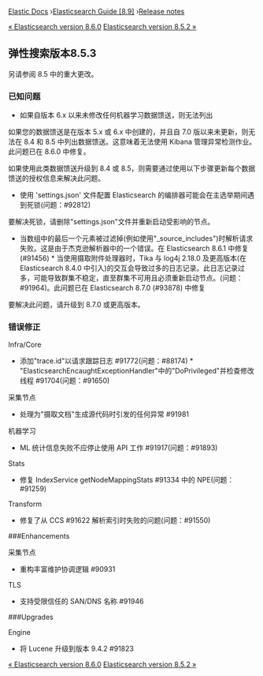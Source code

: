 

[Elastic Docs](/guide/) ›[Elasticsearch Guide [8.9]](index.md) ›[Release
notes](es-release-notes.md)

[« Elasticsearch version 8.6.0](release-notes-8.6.0.md) [Elasticsearch
version 8.5.2 »](release-notes-8.5.2.md)

## 弹性搜索版本8.5.3

另请参阅 8.5 中的重大更改。

### 已知问题

* 如果自版本 6.x 以来未修改任何机器学习数据馈送，则无法列出

如果您的数据馈送是在版本 5.x 或 6.x 中创建的，并且自 7.0 版以来未更新，则无法在 8.4 和 8.5 中列出数据馈送。这意味着无法使用 Kibana 管理异常检测作业。此问题已在 8.6.0 中修复。

如果使用此类数据馈送升级到 8.4 或 8.5，则需要通过使用以下步骤更新每个数据馈送的授权信息来解决此问题。

* 使用 'settings.json' 文件配置 Elasticsearch 的编排器可能会在主选举期间遇到死锁(问题：#92812)

要解决死锁，请删除"settings.json"文件并重新启动受影响的节点。

* 当数组中的最后一个元素被过滤掉(例如使用"_source_includes")时解析请求失败。这是由于杰克逊解析器中的一个错误。在 Elasticsearch 8.6.1 中修复 (#91456) * 当使用摄取附件处理器时，Tika 与 log4j 2.18.0 及更高版本(在 Elasticsearch 8.4.0 中引入)的交互会导致过多的日志记录。此日志记录过多，可能导致群集不稳定，直至群集不可用且必须重新启动节点。(问题：#91964)。此问题已在 Elasticsearch 8.7.0 (#93878) 中修复

要解决此问题，请升级到 8.7.0 或更高版本。

### 错误修正

Infra/Core

    

* 添加"trace.id"以请求跟踪日志 #91772(问题：#88174) * "ElasticsearchEncaughtExceptionHandler"中的"DoPrivileged"并检查修改线程 #91704(问题：#91650)

采集节点

    

* 处理为"摄取文档"生成源代码时引发的任何异常 #91981

机器学习

    

* ML 统计信息失败不应停止使用 API 工作 #91917(问题：#91893)

Stats

    

* 修复 IndexService getNodeMappingStats #91334 中的 NPE(问题：#91259)

Transform

    

* 修复了从 CCS #91622 解析索引时失败的问题(问题：#91550)

###Enhancements

采集节点

    

* 重构丰富维护协调逻辑 #90931

TLS

    

* 支持受限信任的 SAN/DNS 名称 #91946

###Upgrades

Engine

    

* 将 Lucene 升级到版本 9.4.2 #91823

[« Elasticsearch version 8.6.0](release-notes-8.6.0.md) [Elasticsearch
version 8.5.2 »](release-notes-8.5.2.md)
